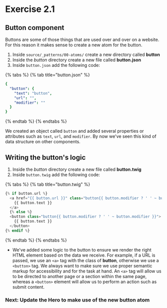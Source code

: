 # Exercise 2.1

## Button component

Buttons are some of those things that are used over and over on a website. For this reason it makes sense to create a new atom for the button.

1. Inside `source/_patterns/00-atoms/` create a new directory called **button**
2. Inside the _button_ directory create a new file called **button.json**
3. Inside `button.json` add the following code:

{% tabs %}
{% tab title="button.json" %}
```yaml
{
  "button": {
    "text": "button",
    "url": "",
    "modifier": ""
  }
}
```
{% endtab %}
{% endtabs %}

We created an object called `button` and added several properties or attributes such as `text`, `url`, and `modifier`. By now we've seen this kind of data structure on other components.

## Writing the button's logic

1. Inside the _button_ directory create a new file called **button.twig**
2. Inside `button.twig` add the following code:

{% tabs %}
{% tab title="button.twig" %}
```php
{% if button.url %}
  <a href="{{ button.url }}" class="button{{ button.modifier ? ' ' ~ button.modifier }}">
    {{ button.text }}
  </a>
  {% else %}
  <button class="button{{ button.modifier ? ' ' ~ button.modifier }}">
    {{ button.text }}
  </button>
{% endif %}
```
{% endtab %}
{% endtabs %}

* We've added some logic to the button to ensure we render the right HTML element based on the data we receive. For example, if a URL is passed, we use an `<a>` tag with the class of **button**, otherwise we use a `<button>` tag. We always want to make sure we use proper semantic markup for accessibility and for the task at hand. An `<a>` tag will allow us to be directed to another page or a section within the same page, whereas a `<button>` element will allow us to perform an action such as submit content.

### Next:  Update the Hero to make use of the new button atom

